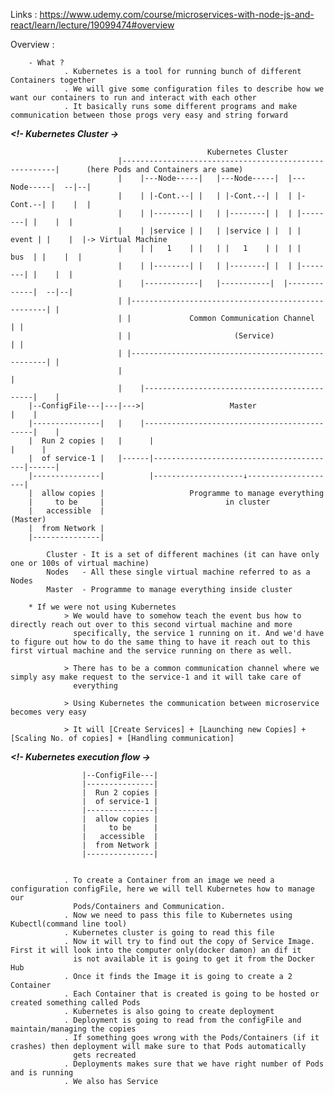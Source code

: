 Links : https://www.udemy.com/course/microservices-with-node-js-and-react/learn/lecture/19099474#overview

Overview : 

        - What ? 
                . Kubernetes is a tool for running bunch of different Containers together
                . We will give some configuration files to describe how we want our containers to run and interact with each other
                . It basically runs some different programs and make communication between those progs very easy and string forward


**_<!- Kubernetes Cluster ->_**

                                                Kubernetes Cluster
                            |-------------------------------------------------------|      (here Pods and Containers are same)
                            |    |---Node-----|   |---Node-----|  |---Node-----|  --|--|
                            |    | |-Cont.--| |   | |-Cont.--| |  | |-Cont.--| |    |  |
                            |    | |--------| |   | |--------| |  | |--------| |    |  |
                            |    | |service | |   | |service | |  | |  event | |    |  |-> Virtual Machine
                            |    | |   1    | |   | |   1    | |  | |   bus  | |    |  |
                            |    | |--------| |   | |--------| |  | |--------| |    |  |
                            |    |------------|   |-----------|  |-------------|  --|--|
                            | |---------------------------------------------------| |
                            | |             Common Communication Channel          | |
                            | |                       (Service)                   | |
                            | |---------------------------------------------------| |
                            |                                                       |
                            |    |---------------------------------------------|    |
        |--ConfigFile---|---|--->|                   Master                    |    |
        |---------------|   |    |---------------------------------------------|    |
        |  Run 2 copies |   |      |                                         |      |
        |  of service-1 |   |------|-----------------------------------------|------|
        |---------------|          |--------------------↓--------------------|
        |  allow copies |                   Programme to manage everything
        |     to be     |                           in cluster   
        |   accessible  |                                             (Master)                                                 
        |  from Network |
        |---------------|
                    
            Cluster - It is a set of different machines (it can have only one or 100s of virtual machine)
            Nodes   - All these single virtual machine referred to as a Nodes
            Master  - Programme to manage everything inside cluster

        * If we were not using Kubernetes 
                > We would have to somehow teach the event bus how to directly reach out over to this second virtual machine and more 
                  specifically, the service 1 running on it. And we'd have to figure out how to do the same thing to have it reach out to this first virtual machine and the service running on there as well.
            
                > There has to be a common communication channel where we simply asy make request to the service-1 and it will take care of
                  everything

                > Using Kubernetes the communication between microservice becomes very easy

                > It will [Create Services] + [Launching new Copies] + [Scaling No. of copies] + [Handling communication]



**_<!- Kubernetes execution flow ->_**

                    |--ConfigFile---|
                    |---------------|
                    |  Run 2 copies |
                    |  of service-1 |
                    |---------------|
                    |  allow copies |
                    |     to be     |
                    |   accessible  |
                    |  from Network |
                    |---------------|


                . To create a Container from an image we need a configuration configFile, here we will tell Kubernetes how to manage our 
                  Pods/Containers and Communication.
                . Now we need to pass this file to Kubernetes using Kubectl(command line tool)
                . Kubernetes cluster is going to read this file
                . Now it will try to find out the copy of Service Image. First it will look into the computer only(docker damon) an dif it 
                  is not available it is going to get it from the Docker Hub
                . Once it finds the Image it is going to create a 2 Container
                . Each Container that is created is going to be hosted or created something called Pods
                . Kubernetes is also going to create deployment
                . Deployment is going to read from the configFile and maintain/managing the copies 
                . If something goes wrong with the Pods/Containers (if it crashes) then deployment will make sure to that Pods automatically 
                  gets recreated 
                . Deployments makes sure that we have right number of Pods and is running 
                . We also has Service 